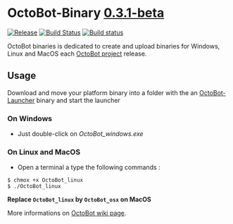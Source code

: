 # OctoBot-Binary [0.3.1-beta](https://github.com/Drakkar-Software/OctoBot/tree/dev/docs/CHANGELOG.md)
[![Release](https://img.shields.io/github/downloads/Drakkar-Software/OctoBot-Binary/total.svg)](https://github.com/Drakkar-Software/OctoBot-Binary/releases)
[![Build Status](https://api.travis-ci.org/Drakkar-Software/OctoBot-Binary.svg?branch=master)](https://travis-ci.org/Drakkar-Software/OctoBot-Binary) 
[![Build status](https://ci.appveyor.com/api/projects/status/c653oepp67qdwnb5?svg=true)](https://ci.appveyor.com/project/Herklos/octobot-binary)

OctoBot binaries is dedicated to create and upload binaries for Windows, Linux and MacOS each [OctoBot project](https://github.com/Drakkar-Software/OctoBot) release.

## Usage
Download and move your platform binary into a folder with the an [OctoBot-Launcher](https://github.com/Drakkar-Software/OctoBot-Launcher) binary and start the launcher

### On Windows
- Just double-click on *OctoBot_windows.exe*

### On Linux and MacOS
- Open a terminal a type the following commands :
```
$ chmox +x OctoBot_linux
$ ./OctoBot_linux
```

**Replace `OctoBot_linux` by `OctoBot_osx` on MacOS**

More informations on [OctoBot wiki page](https://github.com/Drakkar-Software/OctoBot/wiki/Installation).
